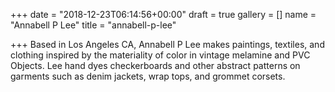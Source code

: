 +++
date = "2018-12-23T06:14:56+00:00"
draft = true
gallery = []
name = "Annabell P Lee"
title = "annabell-p-lee"

+++
Based in Los Angeles CA, Annabell P Lee makes paintings, textiles, and clothing inspired by the materiality of color in vintage melamine and PVC Objects. Lee hand dyes checkerboards and other abstract patterns on garments such as denim jackets, wrap tops, and grommet corsets. 